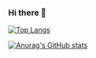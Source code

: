 ### Hi there 👋

[![Top Langs](https://github-readme-stats.vercel.app/api/top-langs/?username=itsuki-jp)](https://github.com/anuraghazra/github-readme-stats)


[![Anurag's GitHub stats](https://github-readme-stats.vercel.app/api?username=itsuki-jp&theme=onedark&show_icons=true)](https://github.com/anuraghazra/github-readme-stats)
